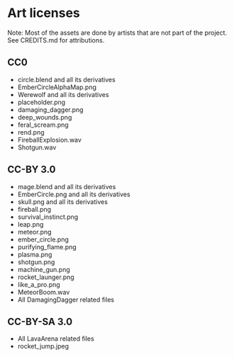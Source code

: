 # Art licenses #

Note: Most of the assets are done by artists that are not part of the project.
See CREDITS.md for attributions.

## CC0 ##

- circle.blend and all its derivatives
- EmberCircleAlphaMap.png
- Werewolf and all its derivatives
- placeholder.png
- damaging_dagger.png
- deep_wounds.png
- feral_scream.png
- rend.png
- FireballExplosion.wav
- Shotgun.wav


## CC-BY 3.0 ##

- mage.blend and all its derivatives
- EmberCircle.png and all its derivatives
- skull.png and all its derivatives
- fireball.png
- survival_instinct.png
- leap.png
- meteor.png
- ember_circle.png
- purifying_flame.png
- plasma.png
- shotgun.png
- machine_gun.png
- rocket_launger.png
- like_a_pro.png
- MeteorBoom.wav
- All DamagingDagger related files

## CC-BY-SA 3.0 ##

- All LavaArena related files
- rocket_jump.jpeg

